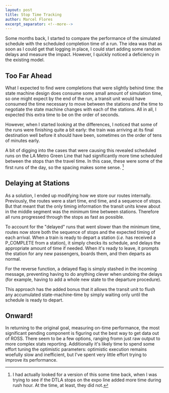 ```yaml
---
layout: post
title: Stop Time Tracking
author: Marcel Flores
excerpt_separator: <!--more-->
---
```


Some months back, I started to compare the performance of the simulated
schedule with the scheduled completion time of a run. The idea was that as soon
as I could get that logging in place, I could start adding some random delays
and measure the impact. However, I quickly noticed a deficiency in the existing
model.

<!--more-->

## Too Far Ahead

What I expected to find were completions that were slightly behind time: the
state machine design does consume some small amount of simulation time, so one
might expect by the end of the run, a transit unit would have consumed the time
necessary to move between the stations _and_ the time to negotiate the state
machine changes with each of the stations. All in all, I expected this extra
time to be on the order of seconds.

However, when I started looking at the differences, I noticed that some of the
runs were finishing quite a bit early: the train was arriving at its final
destination well before it should have been, sometimes on the order of tens of
minutes early.

A bit of digging into the cases that were causing this revealed scheduled runs
on the LA Metro Green Line that had significantly more time scheduled between
the stops than the travel time. In this case, these were some of the first runs
of the day, so the spacing makes some sense. [^footnote]

[^footnote]: I had actually looked for a version of this some time back, when I was trying to see if the DTLA stops on the expo line added more time during rush hour. At the time, at least, they did not.

## Delaying at Stations

As a solution, I ended up modifying how we store our routes internally.
Previously, the routes were a start time, end time, and a sequence of stops.
But that meant that the only timing information the transit units knew about in
the middle segment was the minimum time between stations. Therefore all runs
progressed through the stops as fast as possible. 

To account for the "delayed" runs that went slower than the minimum time,
routes now store both the sequence of stops and the expected timing of each
arrival. When a train is ready to depart a station (_i.e._ has received
a P_COMPLETE from a station), it simply checks its schedule, and delays the
appropriate amount of time if needed. When it's ready to leave, it prompts the station
for any new passengers, boards them, and then departs as normal.

For the reverse function, a delayed flag is simply stashed in the incoming
message, preventing having to do anything clever when undoing the delays (for
example, having to add a whole new state to the departure procedure).

This approach has the added bonus that it allows the transit unit to flush any
accumulated state-machine-time by simply waiting only until the schedule is
ready to depart.

## Onward! 

In returning to the original goal, measuring on-time performance, the most
significant pending component is figuring out the best way to get data out of
ROSS. There seem to be a few options, ranging fromn just raw output to more
complex stats reporting. Additionally it's likely time to spend some effort
tuning the optimistic parameters: optimistic execution remains woefully slow
and inefficient, but I've spent very little effort trying to improve its
performance.

